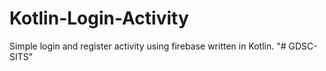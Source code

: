 # Kotlin-Login-Activity
Simple login and register activity using firebase written in Kotlin.
"# GDSC-SITS" 
